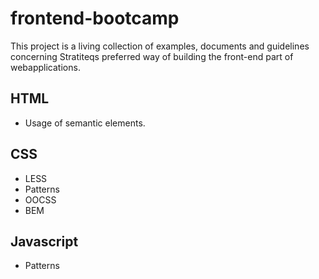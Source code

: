 frontend-bootcamp
=================

This project is a living collection of examples, documents and guidelines concerning Stratiteqs preferred way of building the front-end part of webapplications.

## HTML
-  Usage of semantic elements.

## CSS
-  LESS
-  Patterns
-  OOCSS
-  BEM

## Javascript
-  Patterns
